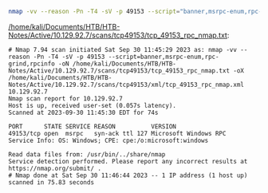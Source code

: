 ```bash
nmap -vv --reason -Pn -T4 -sV -p 49153 --script="banner,msrpc-enum,rpc-grind,rpcinfo" -oN "/home/kali/Documents/HTB/HTB-Notes/Active/10.129.92.7/scans/tcp49153/tcp_49153_rpc_nmap.txt" -oX "/home/kali/Documents/HTB/HTB-Notes/Active/10.129.92.7/scans/tcp49153/xml/tcp_49153_rpc_nmap.xml" 10.129.92.7
```

[/home/kali/Documents/HTB/HTB-Notes/Active/10.129.92.7/scans/tcp49153/tcp_49153_rpc_nmap.txt](file:///home/kali/Documents/HTB/HTB-Notes/Active/10.129.92.7/scans/tcp49153/tcp_49153_rpc_nmap.txt):

```
# Nmap 7.94 scan initiated Sat Sep 30 11:45:29 2023 as: nmap -vv --reason -Pn -T4 -sV -p 49153 --script=banner,msrpc-enum,rpc-grind,rpcinfo -oN /home/kali/Documents/HTB/HTB-Notes/Active/10.129.92.7/scans/tcp49153/tcp_49153_rpc_nmap.txt -oX /home/kali/Documents/HTB/HTB-Notes/Active/10.129.92.7/scans/tcp49153/xml/tcp_49153_rpc_nmap.xml 10.129.92.7
Nmap scan report for 10.129.92.7
Host is up, received user-set (0.057s latency).
Scanned at 2023-09-30 11:45:30 EDT for 74s

PORT      STATE SERVICE REASON          VERSION
49153/tcp open  msrpc   syn-ack ttl 127 Microsoft Windows RPC
Service Info: OS: Windows; CPE: cpe:/o:microsoft:windows

Read data files from: /usr/bin/../share/nmap
Service detection performed. Please report any incorrect results at https://nmap.org/submit/ .
# Nmap done at Sat Sep 30 11:46:44 2023 -- 1 IP address (1 host up) scanned in 75.83 seconds

```
